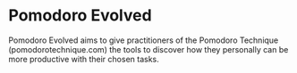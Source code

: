 Pomodoro Evolved
================

Pomodoro Evolved aims to give practitioners of the Pomodoro Technique (pomodorotechnique.com) the tools to discover how
they personally can be more productive with their chosen tasks.
